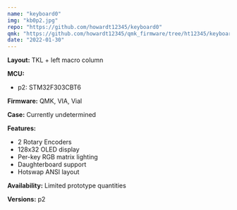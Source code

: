 ```yaml
---
name: "keyboard0"
img: "kb0p2.jpg"
repo: "https://github.com/howardt12345/keyboard0"
qmk: "https://github.com/howardt12345/qmk_firmware/tree/ht12345/keyboard0"
date: "2022-01-30"
---
```


**Layout:** TKL + left macro column

**MCU:**
- p2: STM32F303CBT6

**Firmware:** QMK, VIA, Vial

**Case:** Currently undetermined

**Features:**
- 2 Rotary Encoders
- 128x32 OLED display
- Per-key RGB matrix lighting
- Daughterboard support
- Hotswap ANSI layout

**Availability:** Limited prototype quantities

**Versions:** p2
